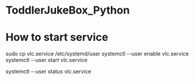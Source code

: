 # ToddlerJukeBox_Python

# How to start service
  sudo cp vlc.service /etc/systemd/user
  systemctl --user enable vlc.service 
  systemctl --user start vlc.service 
  
  systemctl --user status vlc.service 
  